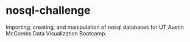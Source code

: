 # nosql-challenge
Importing, creating, and manipulation of nosql databases for UT Austin McCombs Data Visualization Bootcamp.
